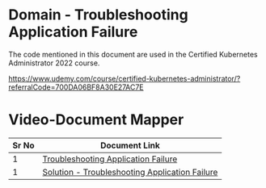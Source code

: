 # Domain - Troubleshooting Application Failure

The code mentioned in this document are used in the Certified Kubernetes Administrator 2022 course.

https://www.udemy.com/course/certified-kubernetes-administrator/?referralCode=700DA06BF8A30E27AC7E


# Video-Document Mapper

| Sr No | Document Link |
| ------ | ------ |
| 1 | [Troubleshooting Application Failure][PlDa] |
| 1 | [Solution - Troubleshooting Application Failure][PlDb] |



   [PlDa]: <./application-failure.yaml>
   [PlDb]: <./application-failure-solution.yaml>
